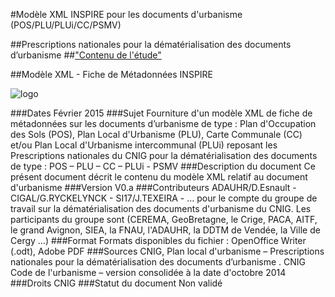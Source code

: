 #Modèle XML INSPIRE pour les documents d'urbanisme (POS/PLU/PLUi/CC/PSMV)

##Prescriptions nationales pour la dématérialisation des documents d’urbanisme
##["Contenu de l'étude"](https://github.com/adauhr/ddu_xml/wiki/Home)

##Modèle XML - Fiche de Métadonnées INSPIRE 

![logo](http://cnig.gouv.fr/wp-content/uploads/2015/01/bandeauCNIG2.png) 

###Dates
    Février 2015
###Sujet
    Fourniture d'un modèle XML de fiche de métadonnées sur les documents
    d’urbanisme de type : Plan d'Occupation des Sols (POS),  Plan Local
    d'Urbanisme (PLU), Carte Communale (CC) et/ou Plan Local d'Urbanisme
    intercommunal (PLUi) reposant les Prescriptions nationales du CNIG pour la
    dématérialisation des documents de type : POS – PLU – CC – PLUi - PSMV
###Description du document
    Ce présent document décrit le contenu du modèle XML relatif au 
    document d'urbanisme
###Version
    V0.a
###Contributeurs
    ADAUHR/D.Esnault - CIGAL/G.RYCKELYNCK - SI17/J.TEXEIRA - ...
    pour le compte du groupe de travail sur la dématérialisation des 
    documents d'urbanisme du CNIG. Les participants du groupe sont 
    (CEREMA, GeoBretagne, le Crige, PACA, AITF, le grand Avignon, 
    SIEA, la FNAU, l'ADAUHR, la DDTM de Vendée, la Ville de Cergy …)
###Format
    Formats disponibles du fichier : OpenOffice Writer (.odt), Adobe PDF
###Sources
    CNIG, Plan local d'urbanisme – Prescriptions nationales pour la
    dématérialisation des documents d’urbanisme . CNIG
    Code de l'urbanisme – version consolidée à la date d'octobre 2014
###Droits
    CNIG
###Statut du document
    Non validé




